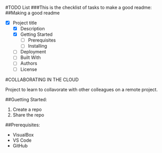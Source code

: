 #TODO List
###This is the checklist of tasks to make a good readme:
##Making a good readme
- [x] Project title
    - [x] Description
    - [x] Getting Started
        - [ ] Prerequisites
        - [ ] Installing
    - [ ] Deployment
    - [ ] Built With
    - [ ] Authors
    - [ ] License   

#COLLABORATING IN THE CLOUD

Project to learn to collavorate with other colleagues on a remote project.

##Guetting Started:
1. Create a repo
2. Share the repo

##Prerequisites:
- VisualBox
- VS Code
- GitHub
